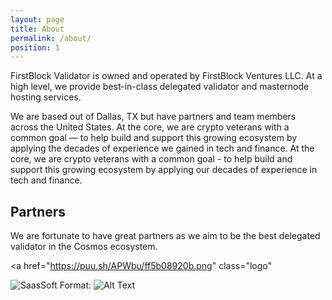 ```yaml
---
layout: page
title: About
permalink: /about/
position: 1
---
```




FirstBlock Validator is owned and operated by FirstBlock Ventures LLC. At a high level, we provide best-in-class delegated validator and masternode hosting services. 

We are based out of Dallas, TX but have partners and team members across the United States. At the core, we are crypto veterans with a common goal &mdash; to help build and support this growing ecosystem by applying the decades of experience we gained in tech and finance. At the core, we are crypto veterans with a common goal - to help build and support this growing ecosystem by applying our decades of experience in tech and finance.

## Partners 
We are fortunate to have great partners as we aim to be the best delegated validator in the Cosmos ecosystem. 

<a href="https://puu.sh/APWbu/ff5b08920b.png" class="logo"</a>

![SaasSoft](https://puu.sh/APWbu/ff5b08920b.png)
Format: ![Alt Text](url)
